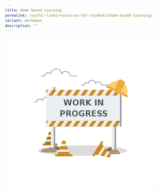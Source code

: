```yaml
---
title: Home based Learning
permalink: /useful-links/resources-for-students/home-based-learning/
variant: markdown
description: ""
---
```

![](/images/Resources/WIP.png)